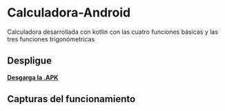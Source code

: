 # Calculadora-Android
Calculadora desarrollada con kotlin con las cuatro funciones básicas y las tres funciones trigonómetricas

## Despligue
**[Desgarga la .APK](Calculdora.apk)**

## Capturas del funcionamiento
